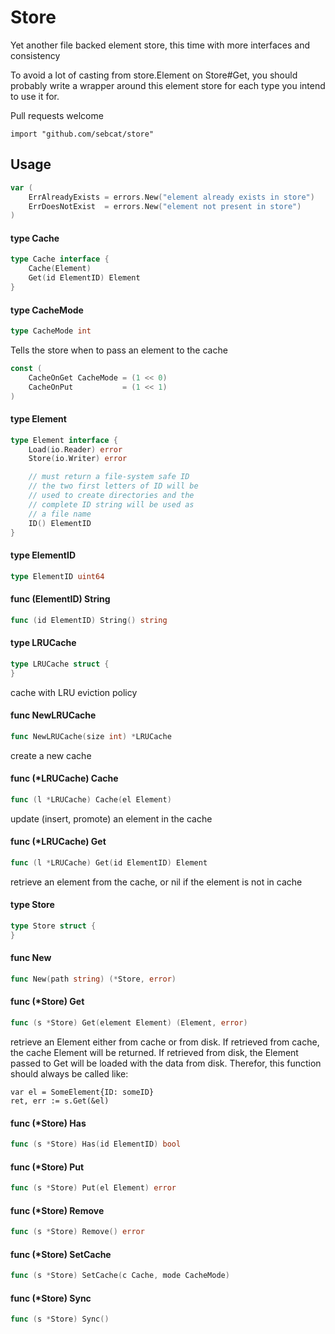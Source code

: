 Store
=====

Yet another file backed element store, this time with more interfaces and consistency

To avoid a lot of casting from store.Element on Store#Get, you should probably
write a wrapper around this element store for each type you intend
to use it for. 

Pull requests welcome


    import "github.com/sebcat/store"


## Usage

```go
var (
	ErrAlreadyExists = errors.New("element already exists in store")
	ErrDoesNotExist  = errors.New("element not present in store")
)
```

#### type Cache

```go
type Cache interface {
	Cache(Element)
	Get(id ElementID) Element
}
```


#### type CacheMode

```go
type CacheMode int
```

Tells the store when to pass an element to the cache

```go
const (
	CacheOnGet CacheMode = (1 << 0)
	CacheOnPut           = (1 << 1)
)
```

#### type Element

```go
type Element interface {
	Load(io.Reader) error
	Store(io.Writer) error

	// must return a file-system safe ID
	// the two first letters of ID will be
	// used to create directories and the
	// complete ID string will be used as
	// a file name
	ID() ElementID
}
```


#### type ElementID

```go
type ElementID uint64
```


#### func (ElementID) String

```go
func (id ElementID) String() string
```

#### type LRUCache

```go
type LRUCache struct {
}
```

cache with LRU eviction policy

#### func  NewLRUCache

```go
func NewLRUCache(size int) *LRUCache
```
create a new cache

#### func (*LRUCache) Cache

```go
func (l *LRUCache) Cache(el Element)
```
update (insert, promote) an element in the cache

#### func (*LRUCache) Get

```go
func (l *LRUCache) Get(id ElementID) Element
```
retrieve an element from the cache, or nil if the element is not in cache

#### type Store

```go
type Store struct {
}
```


#### func  New

```go
func New(path string) (*Store, error)
```

#### func (*Store) Get

```go
func (s *Store) Get(element Element) (Element, error)
```
retrieve an Element either from cache or from disk. If retrieved from cache, the
cache Element will be returned. If retrieved from disk, the Element passed to
Get will be loaded with the data from disk. Therefor, this function should
always be called like:

    var el = SomeElement{ID: someID}
    ret, err := s.Get(&el)

#### func (*Store) Has

```go
func (s *Store) Has(id ElementID) bool
```

#### func (*Store) Put

```go
func (s *Store) Put(el Element) error
```

#### func (*Store) Remove

```go
func (s *Store) Remove() error
```

#### func (*Store) SetCache

```go
func (s *Store) SetCache(c Cache, mode CacheMode)
```

#### func (*Store) Sync

```go
func (s *Store) Sync()
```
